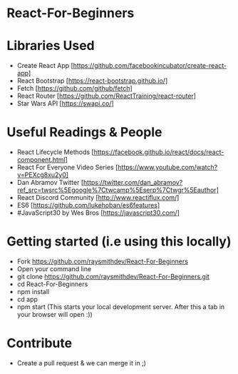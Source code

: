 # React-For-Beginners

# Libraries Used
- Create React App [https://github.com/facebookincubator/create-react-app]
- React Bootstrap [https://react-bootstrap.github.io/]
- Fetch [https://github.com/github/fetch]
- React Router [https://github.com/ReactTraining/react-router]
- Star Wars API [https://swapi.co/]

# Useful Readings & People
- React Lifecycle Methods [https://facebook.github.io/react/docs/react-component.html]
- React For Everyone Video Series [https://www.youtube.com/watch?v=PEXcg8xu2y0]
- Dan Abramov Twitter [https://twitter.com/dan_abramov?ref_src=twsrc%5Egoogle%7Ctwcamp%5Eserp%7Ctwgr%5Eauthor]
- React Discord Community [http://www.reactiflux.com/]
- ES6 [https://github.com/lukehoban/es6features]
- #JavaScript30 by Wes Bros [https://javascript30.com/]

# Getting started (i.e using this locally)
- Fork https://github.com/raysmithdev/React-For-Beginners
- Open your command line
- git clone https://github.com/raysmithdev/React-For-Beginners.git
- cd React-For-Beginners
- npm install
- cd app
- npm start (This starts your local development server. After this a tab in your browser will open :))

# Contribute
- Create a pull request & we can merge it in ;)
